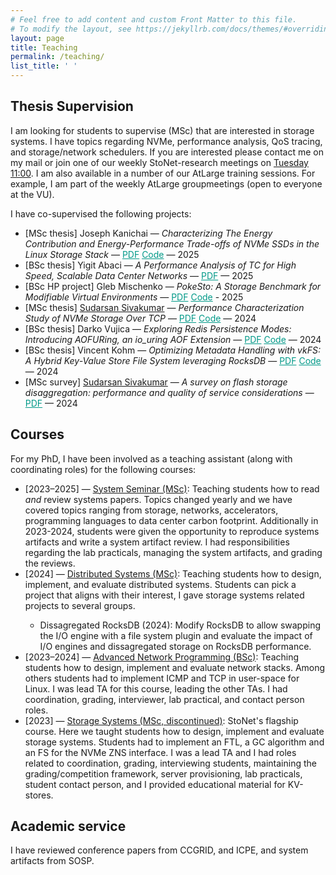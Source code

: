 ```yaml
---
# Feel free to add content and custom Front Matter to this file.
# To modify the layout, see https://jekyllrb.com/docs/themes/#overriding-theme-defaults
layout: page
title: Teaching
permalink: /teaching/
list_title: ' '
---
```

<link rel="icon" href="{{ "./favicon-32x32.png" | relative_url }}" type="image/x-icon">

<h2> Thesis Supervision </h2>
I am looking for students to supervise (MSc) that are interested in storage systems. I have topics regarding NVMe, performance analysis, QoS tracing, and storage/network schedulers.
If you are interested please contact me on my mail or join one of our weekly StoNet-research meetings on <a href="https://stonet-research.github.io/index.html">Tuesday 11:00</a>. I am also available in a number of our AtLarge training sessions. For example, I am part of the weekly AtLarge groupmeetings (open to everyone at the VU).

I have co-supervised the following projects:
<ul>
    <li> [MSc thesis] Joseph Kanichai — <i>Characterizing The Energy Contribution and Energy-Performance Trade-offs of NVMe SSDs in the Linux Storage Stack</i> — <a href="{{ site.url }}/downloads/supervised_thesis_joseph_kanichai_ssd_energy.pdf" style="color:#009988">PDF</a> <a href="https://github.com/t348575/energy-benchmark" style="color:#009988">Code</a> — 2025 </li>
    <li> [BSc thesis] Yigit Abaci — <i>A Performance Analysis of TC for High Speed, Scalable Data Center Networks </i> — <a href="{{ site.url }}/downloads/supervised_thesis_yigit_abaci_tc.pdf" style="color:#009988">PDF</a> — 2025 </li>
    <li> [BSc HP project] Gleb Mischenko — <i>PokeSto: A Storage Benchmark for Modifiable Virtual Environments</i> — <a href="{{ site.url }}/downloads/supervised_hp_gleb_mischenko_mve.pdf" style="color:#009988">PDF</a> <a href="https://github.com/atlarge-research/yardstick" style="color:#009988">Code</a> - 2025 </li>
    <li> [MSc thesis] <a href="https://medium.com/@appsby12">Sudarsan Sivakumar</a> — <i>Performance Characterization Study of NVMe Storage Over TCP</i> — <a href="{{ site.url }}/downloads/supervised_thesis_sudarsan_sivakumar_NVMeoFTCP.pdf" style="color:#009988">PDF</a> <a href="https://github.com/stonet-research/NVMeoFTCP-Characterization" style="color:#009988">Code</a> — 2024 </li>
    <li> [BSc thesis] Darko Vujica — <i>Exploring Redis Persistence Modes: Introducing AOFURing, an io_uring AOF Extension</i> —  <a href="{{ site.url }}/downloads/supervised_thesis_darko_vujica_aofuring.pdf" style="color:#009988">PDF</a> <a href="https://github.com/daraccrafter/Thesis-Redis-IO_Uring" style="color:#009988">Code</a> — 2024 </li>
    <li> [BSc thesis] Vincent Kohm — <i>Optimizing Metadata Handling with vkFS: A Hybrid Key-Value Store File System leveraging RocksDB</i> — <a href="{{ site.url }}/downloads/supervised_thesis_vincent_kohm_vkfs.pdf" style="color:#009988">PDF</a> <a href="https://github.com/Vincent881909/vkfs" style="color:#009988">Code</a> — 2024 </li>
    <li> [MSc survey] <a href="https://medium.com/@appsby12">Sudarsan Sivakumar</a> — <i>A survey on flash storage disaggregation: performance and quality of service considerations</i> — <a href="{{ site.url }}/downloads/supervised_survey_sudarsan_sivakumar_flash_storage_disaggregation_qos.pdf" style="color:#009988">PDF</a> —  2024 </li>
</ul>

<h2> Courses </h2>
For my PhD, I have been involved as a teaching assistant (along with coordinating roles) for the following courses:
<ul>
    <li> [2023–2025] — <a href="https://research.vu.nl/en/courses/systems-seminar-2"> System Seminar (MSc)</a>: Teaching students how to read <i>and</i> review systems papers. Topics changed yearly and we have covered topics ranging from storage, networks, accelerators, programming languages to data center carbon footprint. Additionally in 2023-2024, students were given the opportunity to reproduce systems artifacts and write a system artifact review. I had responsibilities regarding the lab practicals, managing the system artifacts, and grading the reviews.</li>
    <li> [2024] — <a href="https://atlarge-research.com/courses/distr-sys-vu/"> Distributed Systems (MSc)</a>: Teaching students how to design, implement, and evaluate distributed systems. Students can pick a project that aligns with their interest, I gave storage systems related projects to several groups.</li>
        <ul>
            <li> Dissagregated RocksDB (2024): Modify RocksDB to allow swapping the I/O engine with a file system plugin and evaluate the impact of I/O engines and dissagregated storage on RocksDB performance.</li>
        </ul>
    <li> [2023–2024] — <a href="https://atlarge-research.com/courses/advanced-net-prog-vu/2"> Advanced Network Programming (BSc)</a>: Teaching students how to design, implement and evaluate network stacks. Among others students had to implement ICMP and TCP in user-space for Linux. I was lead TA for this course, leading the other TAs. I had coordination, grading, interviewer, lab practical, and contact person roles.</li>
    <li> [2023] — <a href="https://atlarge-research.com/courses/storage-systems-vu/"> Storage Systems (MSc, discontinued)</a>: StoNet's flagship course. Here we taught students how to design, implement and evaluate storage systems. Students had to implement an FTL, a GC algorithm and an FS for the NVMe ZNS interface. I was a lead TA and I had roles related to coordination, grading, interviewing students, maintaining the grading/competition framework, server provisioning, lab practicals, student contact person, and I provided educational material for KV-stores.</li>
</ul>

<h2> Academic service </h2>
I have reviewed conference papers from CCGRID, and ICPE, and system artifacts from SOSP.
